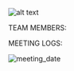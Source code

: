 ![alt text](https://github.com/SoftwareChimp/SoftwareChimp.github.io/blob/main/Chimp%20big.jpg?raw=true)

TEAM MEMBERS:

MEETING LOGS:

![meeting_date](https://github.com/JustAnotherDevFromLA/SoftwareChimp.github.io/blob/main/Meeting_Logs/Test_Log?raw=true)
